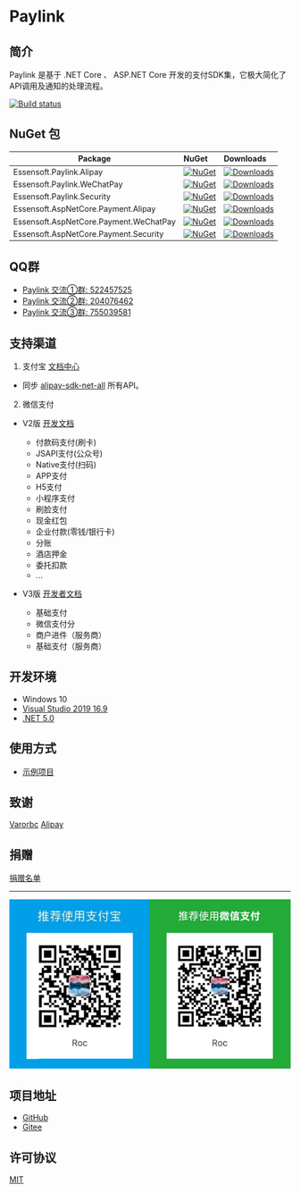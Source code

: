 # Paylink

## 简介

Paylink 是基于 .NET Core 、 ASP.NET Core 开发的支付SDK集，它极大简化了API调用及通知的处理流程。

[![Build status](https://github.com/essensoft/paylink/workflows/.NET/badge.svg?branch=dev)](https://github.com/essensoft/paylink/actions?query=branch%3Adev)

## NuGet 包

Package  | NuGet | Downloads
-------- | :---- | :-------- 
Essensoft.Paylink.Alipay | [![NuGet](https://img.shields.io/nuget/v/Essensoft.Paylink.Alipay?style=flat-square)](https://www.nuget.org/packages/Essensoft.Paylink.Alipay) | [![Downloads](https://img.shields.io/nuget/dt/Essensoft.Paylink.Alipay?style=flat-square)](https://www.nuget.org/packages/Essensoft.Paylink.Alipay)
Essensoft.Paylink.WeChatPay | [![NuGet](https://img.shields.io/nuget/v/Essensoft.Paylink.WeChatPay?style=flat-square)](https://www.nuget.org/packages/Essensoft.Paylink.WeChatPay) | [![Downloads](https://img.shields.io/nuget/dt/Essensoft.Paylink.WeChatPay?style=flat-square)](https://www.nuget.org/packages/Essensoft.Paylink.WeChatPay)
Essensoft.Paylink.Security | [![NuGet](https://img.shields.io/nuget/v/Essensoft.Paylink.Security?style=flat-square)](https://www.nuget.org/packages/Essensoft.Paylink.Security) | [![Downloads](https://img.shields.io/nuget/dt/Essensoft.Paylink.Security?style=flat-square)](https://www.nuget.org/packages/Essensoft.Paylink.Security)
Essensoft.AspNetCore.Payment.Alipay | [![NuGet](https://img.shields.io/nuget/v/Essensoft.AspNetCore.Payment.Alipay?style=flat-square)](https://www.nuget.org/packages/Essensoft.AspNetCore.Payment.Alipay) | [![Downloads](https://img.shields.io/nuget/dt/Essensoft.AspNetCore.Payment.Alipay?style=flat-square)](https://www.nuget.org/packages/Essensoft.AspNetCore.Payment.Alipay)
Essensoft.AspNetCore.Payment.WeChatPay | [![NuGet](https://img.shields.io/nuget/v/Essensoft.AspNetCore.Payment.WeChatPay?style=flat-square)](https://www.nuget.org/packages/Essensoft.AspNetCore.Payment.WeChatPay) | [![Downloads](https://img.shields.io/nuget/dt/Essensoft.AspNetCore.Payment.WeChatPay?style=flat-square)](https://www.nuget.org/packages/Essensoft.AspNetCore.Payment.WeChatPay)
Essensoft.AspNetCore.Payment.Security | [![NuGet](https://img.shields.io/nuget/v/Essensoft.AspNetCore.Payment.Security?style=flat-square)](https://www.nuget.org/packages/Essensoft.AspNetCore.Payment.Security) | [![Downloads](https://img.shields.io/nuget/dt/Essensoft.AspNetCore.Payment.Security?style=flat-square)](https://www.nuget.org/packages/Essensoft.AspNetCore.Payment.Security)

## QQ群

- [Paylink 交流①群: 522457525](https://shang.qq.com/wpa/qunwpa?idkey=aac56c8f02f54893267d3ac90787c1794a7687f3c31a923812a36b67c4ee6271)
- [Paylink 交流②群: 204076462](https://shang.qq.com/wpa/qunwpa?idkey=a77c990f2a8fca61f7eaf87ad34eae1a4ac4ebb98968a2602514dfba0c23c108)
- [Paylink 交流③群: 755039581](https://shang.qq.com/wpa/qunwpa?idkey=ef1dcf99efe9fe2cbb596ec743daa748f9296c1206bd19c64090ffe35a5e0ff9)

## 支持渠道

1. 支付宝 [文档中心](https://openhome.alipay.com/docCenter/docCenter.htm)

* 同步 [alipay-sdk-net-all](https://github.com/alipay/alipay-sdk-net-all) 所有API。

2. 微信支付

* V2版 [开发文档](https://pay.weixin.qq.com/wiki/doc/api/index.html)
    - 付款码支付(刷卡)
    - JSAPI支付(公众号)
    - Native支付(扫码)
    - APP支付
    - H5支付
    - 小程序支付
    - 刷脸支付
    - 现金红包
    - 企业付款(零钱/银行卡)
    - 分账
    - 酒店押金
    - 委托扣款
    - ...

* V3版 [开发者文档](https://pay.weixin.qq.com/wiki/doc/apiv3/index.shtml)
    - 基础支付
    - 微信支付分
    - 商户进件（服务商）
    - 基础支付（服务商）

## 开发环境
* Windows 10
* [Visual Studio 2019 16.9](https://visualstudio.microsoft.com)
* [.NET 5.0](https://dotnet.microsoft.com)

## 使用方式

* [示例项目](samples/WebApplicationSample)

## 致谢

[Varorbc](https://github.com/Varorbc)
[Alipay](https://github.com/alipay)

## 捐赠

[捐赠名单](FUNDING.md)

---

![QrCode](qrcode.png)

## 项目地址

- [GitHub](https://github.com/essensoft/paylink)
- [Gitee](https://gitee.com/essensoft/paylink)

## 许可协议

[MIT](LICENSE.md)

